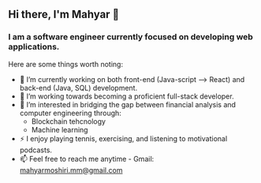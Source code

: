 ## Hi there, I'm Mahyar 👋

### I am a software engineer currently focused on developing web applications. 

Here are some things worth noting:

- 🔭 I’m currently working on both front-end (Java-script --> React) and back-end (Java, SQL) development.
- 🌱 I’m working towards becoming a proficient full-stack developer. 
- 🤔 I’m interested in bridging the gap between financial analysis and computer engineering through:
    - Blockchain tehcnology 
    - Machine learning
- ⚡  I enjoy playing tennis, exercising, and listening to motivational podcasts.
- 📫 Feel free to reach me anytime - Gmail: mahyarmoshiri.mm@gmail.com
